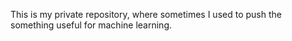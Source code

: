 This is my private repository, where sometimes I used to push the something useful for machine learning.
